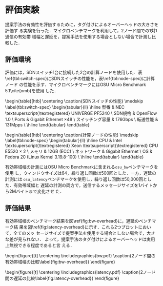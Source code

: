 # 評価実験

提案手法の有効性を評価するために，タグ付けによるオーバーヘッドの大きさを評価す
る実験を行った．マイクロベンチマークを利用して，2ノード間での1対1通信の有効帯
域幅と遅延を，提案手法を使用する場合としない場合で計測し比較した．

## 評価環境

評価には，SDNスイッチ1台に接続した2台の計算ノードを使用した．表
\ref{tbl:switch-spec}にSDNスイッチの性能を，表\ref{tbl:node-spec}に計算ノード
の性能を示す．マイクロベンチマークにはOSU Micro Benchmark 5.1\cite{omb}を使用
した．

\begin{table}[htb]
    \centering
    \caption{SDNスイッチの性能}
    \medskip
    \label{tbl:switch-spec}
    \begin{tabular}{ll}
        \hline
        型番             & NEC \textsuperscript{\textregistered} UNIVERGE PF5240 \\
        SDN規格          & OpenFlow 1.0 \\
        Ports            & Gigabit Ethernet $\times$48 \\
        スイッチング容量 & 176Gbps \\
        転送性能         & 131Mpps \\ \hline
    \end{tabular}
\end{table}

\begin{table}[htb]
    \centering
    \caption{計算ノードの性能}
    \medskip
    \label{tbl:node-spec}
    \begin{tabular}{ll}
        \hline
        CPU          & Intel \textsuperscript{\textregistered} Xeon \textsuperscript{\textregistered} CPU E5520 $\times$ 2 \\
        メモリ       & 12GB (ECC) \\
        ネットワーク & Gigabit Ethernet \\
        OS           & Fedora 20 (Linux Kernel 3.19.8-100) \\ \hline
    \end{tabular}
\end{table}

有効帯域幅の計測にはOSU Micro Benchmarkに含まれる`osu_bw`ベンチマークを使用
し，ウィンドウサイズは64，繰り返し回数は500回とした．一方，遅延の計測には
`osu_latency`ベンチマークを使用し，繰り返し回数は50,000回とした．有効帯域幅と
遅延の計測の両方で，送信するメッセージサイズを1バイトから2Mバイトまで変化させ
た．

## 評価結果

有効帯域幅のベンチマーク結果を図\ref{fig:bw-overhead}に，遅延のベンチマーク結
果を図\ref{fig:latency-overhead}に示す．これら2つプロットにおいて，全てのメッ
セージサイズで提案手法を使用する場合としない場合で，大きな差が見られない．
よって，提案手法のタグ付けによるオーバーヘッドは実用上無視できる程度であると言
える．

\begin{figure}[t]
\centering
\includegraphics{bw.pdf}
\caption{2ノード間の有効帯域幅の比較\label{fig:bw-overhead}}
\end{figure}

\begin{figure}[t]
\centering
\includegraphics{latency.pdf}
\caption{2ノード間の遅延の比較\label{fig:latency-overhead}}
\end{figure}
